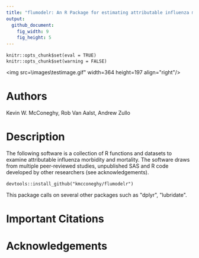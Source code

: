 ```yaml
---
title: "flumodelr: An R Package for estimating attributable influenza morbidity and mortality"
output:
  github_document:
    fig_width: 9
    fig_height: 5
---
```


```{r setup, include=FALSE}
knitr::opts_chunk$set(eval = TRUE)
knitr::opts_chunk$set(warning = FALSE)
```
<img src=\images\testimage.gif" width=364 height=197 align="right"/>
                                                                  
# Authors
Kevin W. McConeghy, Rob Van Aalst, Andrew Zullo

# Description 
The following software is a collection of R functions and datasets to examine attributable influenza morbidity and mortality. The software draws from multiple peer-reviewed studies, unpublished SAS and R code developed by other researchers (see acknowledgements). 

```{r}
devtools::install_github("kmcconeghy/flumodelr")
```

This package calls on several other packages such as "dplyr", "lubridate".

# Important Citations

# Acknowledgements
